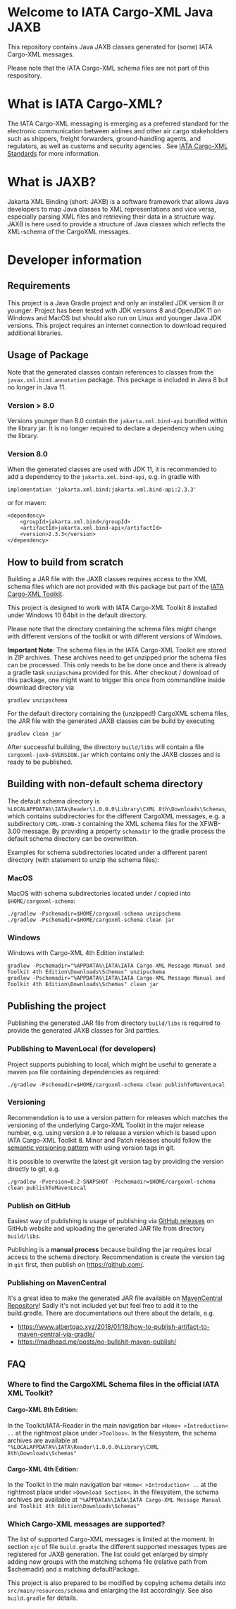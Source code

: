 # Welcome to IATA Cargo-XML Java JAXB 

This repository contains Java JAXB classes generated for (some) IATA Cargo-XML messages.

Please note that the IATA Cargo-XML schema files are not part of this respository.

# What is IATA Cargo-XML?

The IATA Cargo-XML messaging is emerging as a preferred standard for the electronic communication between airlines and other air cargo stakeholders such as shippers, freight forwarders, ground-handling agents, and regulators, as well as customs and security agencies .
See [IATA Cargo-XML Standards](https://www.iata.org/en/programs/cargo/e/cargo-xml/) for more information.

# What is JAXB?

Jakarta XML Binding (short: JAXB) is a software framework that allows Java developers 
to map Java classes to XML representations and vice versa, especially parsing XML files
and retrieving their data in a structure way. JAXB is here used to provide a structure
of Java classes which reflects the XML-schema of the CargoXML messages.

# Developer information

## Requirements

This project is a Java Gradle project and only an installed JDK version 8 or younger.
Project has been tested with JDK versions 8 and OpenJDK 11 on Windows and MacOS but should
also run on Linux and younger Java JDK versions.
This project requires an internet connection to download required additional libraries.

## Usage of Package

Note that the generated classes contain references to classes from the
```javax.xml.bind.annotation``` package. This package is included in Java 8 but no longer in Java 11.

### Version > 8.0
Versions younger than 8.0 contain the `jakarta.xml.bind-api` bundled within the library jar.
It is no longer required to declare a dependency when using the library.

### Version 8.0
When the generated classes are used with JDK 11, it is recommended to
add a dependency to the ```jakarta.xml.bind-api```, e.g. in gradle with

    implementation 'jakarta.xml.bind:jakarta.xml.bind-api:2.3.3'

or for maven:

    <dependency>
        <groupId>jakarta.xml.bind</groupId>
        <artifactId>jakarta.xml.bind-api</artifactId>
        <version>2.3.3</version>
    </dependency>


## How to build from scratch

Building a JAR file with the JAXB classes requires access to the XML schema files 
which are not provided with this package but part of the 
[IATA Cargo-XML Toolkit](https://www.iata.org/en/publications/store/cargo-xml-toolkit/).

This project is designed to work with IATA Cargo-XML Toolkit 8 installed  
under Windows 10 64bit in the default directory.

Please note that the directory containing the schema files might change with different versions of 
the toolkit or with different versions of Windows.

**Important Note**: The schema files in the IATA Cargo-XML Toolkit are stored in ZIP archives.
These archives need to get unzipped prior the schema files can be processed. 
This only needs to be be done once and there is already a gradle task ```unzipschema``` provided for this.
After checkout / download of this package, one might want to trigger this once from commandline inside download directory via

    gradlew unzipschema

For the default directory containing the (unzipped!) CargoXML schema files, the JAR file with the generated
JAXB classes can be build by executing

    gradlew clean jar

After successful building, the directory ```build/libs``` will contain a file ```cargoxml-jaxb-$VERSION.jar``` which contains only the JAXB classes and is ready to be published.  

## Building with non-default schema directory

The default schema directory is ```%LOCALAPPDATA%\IATA\Reader\1.0.0.0\Library\CXML 8th\Downloads\Schemas```, 
which contains subdirectories for the different CargoXML messages, e.g. a
subdirectory ```CXML-XFWB-3``` containing the XML schema files for the XFWB-3.00 message.
By providing a property ```schemadir``` to the gradle process the default schema 
directory can be overwritten. 

Examples for schema subdirectories located under a different parent directory (with statement to unzip the schema files): 

### MacOS 
MacOS with schema subdirectories located under / copied into ```$HOME/cargoxml-schema```:

    ./gradlew -Pschemadir=$HOME/cargoxml-schema unzipschema
    ./gradlew -Pschemadir=$HOME/cargoxml-schema clean jar

### Windows 
Windows with Cargo-XML 4th Edition installed:

    gradlew -Pschemadir="%APPDATA%\IATA\IATA Cargo-XML Message Manual and Toolkit 4th Edition\Downloads\Schemas" unzipschema
    gradlew -Pschemadir="%APPDATA%\IATA\IATA Cargo-XML Message Manual and Toolkit 4th Edition\Downloads\Schemas" clean jar


## Publishing the project
Publishing the generated JAR file from directory ```build/libs``` is required to 
provide the generated JAXB classes for 3rd partties.

### Publishing to MavenLocal (for developers)
Project supports pubishing to local, which might be useful to generate a maven
`pom` file containing dependencies as required: 

    ./gradlew -Pschemadir=$HOME/cargoxml-schema clean publishToMavenLocal

### Versioning
Recommendation is to use a version pattern for releases which matches the versioning of the
underlying Cargo-XML Toolkit in the major release number, e.g. using version `8.0` to 
release a version which is based upon IATA Cargo-XML Toolkit 8. 
Minor and Patch releases should follow the [semantic versioning pattern](https://semver.org/)
with using version tags in git.

It is possible to overwrite the latest git version tag by providing the version directly to git, e.g.

    ./gradlew -Pversion=8.2-SNAPSHOT -Pschemadir=$HOME/cargoxml-schema clean publishToMavenLocal


### Publish on GitHub
Easiest way of publishing is usage of publishing via [GitHub releases](../../releases)
on GitHub website and uploading the generated JAR file from directory ```build/libs```.

Publishing is a **manual process** because building the jar requires local access to the schema directory.
Recommendation is create the version tag in `git` first, then publish on https://github.com/. 


### Publishing on MavenCentral
It's a great idea to make the generated JAR file available on 
[MavenCentral Repository](https://mvnrepository.com/repos/central)!
Sadly it's not included yet but feel free to add it to the build.gradle.
There are documentations out there about the details, e.g.
* https://www.albertgao.xyz/2018/01/18/how-to-publish-artifact-to-maven-central-via-gradle/
* https://madhead.me/posts/no-bullshit-maven-publish/


## FAQ

### Where to find the CargoXML Schema files in the official IATA XML Toolkit?

####   Cargo-XML 8th Edition:
In the Toolkit/IATA-Reader in the main navigation
bar ```>Home< >Introduction< ..``` at the rightmost place under ```>Toolbox<```.
In the filesystem, the schema archives are available at
```"%LOCALAPPDATA%\IATA\Reader\1.0.0.0\Library\CXML 8th\Downloads\Schemas"```

####   Cargo-XML 4th Edition:
In the Toolkit in the main navigation bar ```>Home< >Introduction< ..``` at
the rightmost place under ```>Download Section<```.
In the filesystem, the schema archives are available at
```"%APPDATA%\IATA\IATA Cargo-XML Message Manual and Toolkit 4th Edition\Downloads\Schemas"```

### Which Cargo-XML messages are supported?

The list of supported Cargo-XML messages is limited at the moment.
In section ```xjc``` of file ```build.gradle``` the different supported messages
types are registered for JAXB generation. The list could get enlarged by simply 
adding new groups with the matching schema file (relative path from $schemadir) 
and a matching defaultPackage.

This project is also prepared to be modified by copying schema details into ```src/main/resources/schema``` 
and enlarging the list accordingly. See also ```build.gradle``` for details.